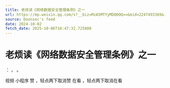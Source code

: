```yaml
---
title: 老烦读《网络数据安全管理条例》之一
url: https://mp.weixin.qq.com/s?__biz=MzA5MTYyMDQ0OQ==&mid=2247493369&idx=1&sn=12c6147a1d1bb1f1ce4d96a8e99584f5
source: Doonsec's feed
date: 2024-10-02
fetch_date: 2025-10-06T18:47:32.725880
---
```


# 老烦读《网络数据安全管理条例》之一

：
，
。

视频
小程序
赞
，轻点两下取消赞
在看
，轻点两下取消在看